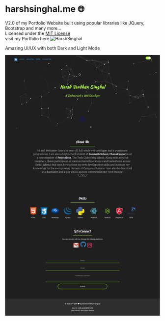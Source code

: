 # harshsinghal.me 🌐 
V2.0 of my Portfolio Website built using popular libraries like JQuery, Bootstrap and many more... <br>
Licensed under the <a href="https://github.com/harsh778/harsh778.github.io/blob/master/LICENSE">MIT License</a> <br>
visit my Portfolio here ![HarshSinghal](https://harshsinghal.me)

Amazing UI/UX with both Dark and Light Mode

![Portfolio](/Images/portfolio.png)
